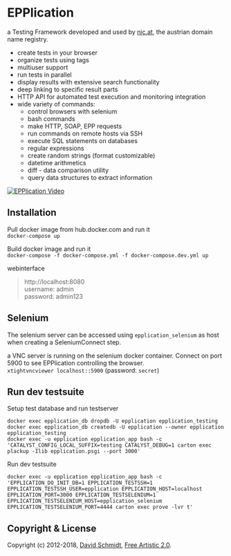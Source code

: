 # EPPlication

a Testing Framework developed and used by [nic.at](https://www.nic.at), the austrian domain name registry.

 - create tests in your browser
 - organize tests using tags
 - multiuser support
 - run tests in parallel
 - display results with extensive search functionality
 - deep linking to specific result parts
 - HTTP API for automated test execution and monitoring integration
 - wide variety of commands:
   - control browsers with selenium
   - bash commands
   - make HTTP, SOAP, EPP requests
   - run commands on remote hosts via SSH
   - execute SQL statements on databases
   - regular expressions
   - create random strings (format customizable)
   - datetime arithmetics
   - diff - data comparison utility
   - query data structures to extract information

[![EPPlication Video](https://i.vimeocdn.com/video/714314727.jpg?mw=1000&mh=560)](https://vimeo.com/280733237)


## Installation
Pull docker image from hub.docker.com and run it  
`docker-compose up`

Build docker image and run it  
`docker-compose -f docker-compose.yml -f docker-compose.dev.yml up`

webinterface
> http://localhost:8080  
> username: admin  
> password: admin123

## Selenium
The selenium server can be accessed using `epplication_selenium` as host when creating a SeleniumConnect step.

a VNC server is running on the selenium docker container.
Connect on port 5900 to see EPPlication controlling the browser.  
`xtightvncviewer localhost::5900` (password: `secret`)

## Run dev testsuite
Setup test database and run testserver
```
docker exec epplication_db dropdb -U epplication epplication_testing
docker exec epplication_db createdb -U epplication --owner epplication epplication_testing
docker exec -u epplication epplication_app bash -c 'CATALYST_CONFIG_LOCAL_SUFFIX=testing CATALYST_DEBUG=1 carton exec plackup -Ilib epplication.psgi --port 3000'
```

Run dev testsuite
```
docker exec -u epplication epplication_app bash -c 'EPPLICATION_DO_INIT_DB=1 EPPLICATION_TESTSSH=1 EPPLICATION_TESTSSH_USER=epplication EPPLICATION_HOST=localhost EPPLICATION_PORT=3000 EPPLICATION_TESTSELENIUM=1 EPPLICATION_TESTSELENIUM_HOST=epplication_selenium EPPLICATION_TESTSELENIUM_PORT=4444 carton exec prove -lvr t'
```

## Copyright & License
Copyright (c) 2012-2018, [David Schmidt](mailto:david.schmidt@univie.ac.at), [Free Artistic 2.0](https://opensource.org/licenses/Artistic-2.0).
